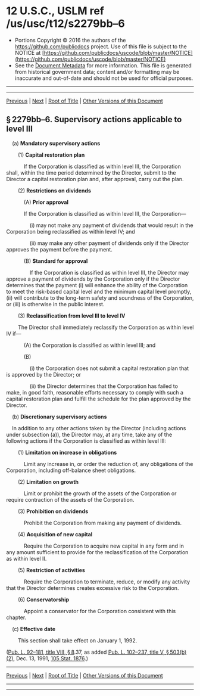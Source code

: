 ---
---

# 12 U.S.C., USLM ref /us/usc/t12/s2279bb–6

* Portions Copyright © 2016 the authors of the https://github.com/publicdocs project.
  Use of this file is subject to the NOTICE at [https://github.com/publicdocs/uscode/blob/master/NOTICE](https://github.com/publicdocs/uscode/blob/master/NOTICE)
* See the [Document Metadata](././../../../../../..//README.md) for more information.
  This file is generated from historical government data; content and/or formatting may be inaccurate and out-of-date and should not be used for official purposes.

----------
----------

[Previous](./../../../../../..//us/usc/t12/ch23/schVIII/ptB/m__us_usc_t12_s2279bb–5.md) | [Next](./../../../../../..//us/usc/t12/ch23/schVIII/ptB/m__us_usc_t12_s2279bb–7.md) | [Root of Title](./../../../../../../) | [Other Versions of this Document](https://publicdocs.github.io/go/links?ns=uslm&ref=%2Fus%2Fusc%2Ft12%2Fs2279bb%E2%80%936)

## § 2279bb–6. Supervisory actions applicable to level III

    (a) __Mandatory supervisory actions__ 

        (1) __Capital restoration plan__ 

            If the Corporation is classified as within level III, the Corporation shall, within the time period determined by the Director, submit to the Director a capital restoration plan and, after approval, carry out the plan.

        (2) __Restrictions on dividends__ 

            (A) __Prior approval__ 

            If the Corporation is classified as within level III, the Corporation—

                (i) may not make any payment of dividends that would result in the Corporation being reclassified as within level IV; and

                (ii) may make any other payment of dividends only if the Director approves the payment before the payment.

            (B) __Standard for approval__ 

                If the Corporation is classified as within level III, the Director may approve a payment of dividends by the Corporation only if the Director determines that the payment (i) will enhance the ability of the Corporation to meet the risk-based capital level and the minimum capital level promptly, (ii) will contribute to the long-term safety and soundness of the Corporation, or (iii) is otherwise in the public interest.

        (3) __Reclassification from level III to level IV__ 

        The Director shall immediately reclassify the Corporation as within level IV if—

            (A) the Corporation is classified as within level III; and

            (B)

                (i) the Corporation does not submit a capital restoration plan that is approved by the Director; or

                (ii) the Director determines that the Corporation has failed to make, in good faith, reasonable efforts necessary to comply with such a capital restoration plan and fulfill the schedule for the plan approved by the Director.

    (b) __Discretionary supervisory actions__ 

    In addition to any other actions taken by the Director (including actions under subsection (a)), the Director may, at any time, take any of the following actions if the Corporation is classified as within level III:

        (1) __Limitation on increase in obligations__ 

            Limit any increase in, or order the reduction of, any obligations of the Corporation, including off-balance sheet obligations.

        (2) __Limitation on growth__ 

            Limit or prohibit the growth of the assets of the Corporation or require contraction of the assets of the Corporation.

        (3) __Prohibition on dividends__ 

            Prohibit the Corporation from making any payment of dividends.

        (4) __Acquisition of new capital__ 

            Require the Corporation to acquire new capital in any form and in any amount sufficient to provide for the reclassification of the Corporation as within level II.

        (5) __Restriction of activities__ 

            Require the Corporation to terminate, reduce, or modify any activity that the Director determines creates excessive risk to the Corporation.

        (6) __Conservatorship__ 

            Appoint a conservator for the Corporation consistent with this chapter.

    (c) __Effective date__ 

        This section shall take effect on January 1, 1992.

([Pub. L. 92–181, title VIII, § 8][/us/pl/92/181/s8].37, as added [Pub. L. 102–237, title V, § 503(b)(2)][/us/pl/102/237/s503/b/2], Dec. 13, 1991, [105 Stat. 1876][/us/stat/105/1876].)

----------

[Previous](./../../../../../..//us/usc/t12/ch23/schVIII/ptB/m__us_usc_t12_s2279bb–5.md) | [Next](./../../../../../..//us/usc/t12/ch23/schVIII/ptB/m__us_usc_t12_s2279bb–7.md) | [Root of Title](./../../../../../../) | [Other Versions of this Document](https://publicdocs.github.io/go/links?ns=uslm&ref=%2Fus%2Fusc%2Ft12%2Fs2279bb%E2%80%936)

----------
----------

[/us/pl/92/181/s8]: https://publicdocs.github.io/go/links?ns=uslm&ref=%2Fus%2Fpl%2F92%2F181%2Fs8
[/us/pl/102/237/s503/b/2]: https://publicdocs.github.io/go/links?ns=uslm&ref=%2Fus%2Fpl%2F102%2F237%2Fs503%2Fb%2F2
[/us/stat/105/1876]: https://publicdocs.github.io/go/links?ns=uslm&ref=%2Fus%2Fstat%2F105%2F1876


